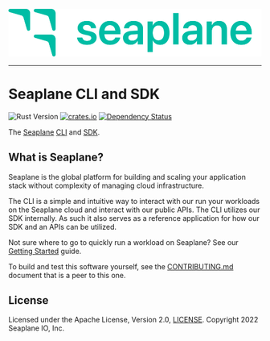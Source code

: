 <p align="center">
<img src="./assets/seaplane_green_tsp.min.svg">
</p>

---
# Seaplane CLI and SDK

![Rust Version][rustc-image]
[![crates.io][crate-image]][crate-link]
[![Dependency Status][deps-image]][deps-link]

The [Seaplane] [CLI] and [SDK].

## What is Seaplane?

Seaplane is the global platform for building and scaling your application stack
without complexity of managing cloud infrastructure.

The CLI is a simple and intuitive way to interact with our run your workloads
on the Seaplane cloud and interact with our public APIs. The CLI utilizes our
SDK internally. As such it also serves as a reference application for how our
SDK and an APIs can be utilized.

Not sure where to go to quickly run a workload on Seaplane? See our [Getting
Started] guide.

To build and test this software yourself, see the [CONTRIBUTING.md](CONTRIBUTING.md)
document that is a peer to this one.

## License

Licensed under the Apache License, Version 2.0, [LICENSE](LICENSE). Copyright 2022 Seaplane IO, Inc.

[//]: # (badges)

[rustc-image]: https://img.shields.io/badge/rustc-1.58+-blue.svg
[crate-image]: https://img.shields.io/crates/v/seaplane-cli.svg
[crate-link]: https://crates.io/crates/seaplane-cli
[deps-image]: https://deps.rs/repo/github/seaplane-io/seaplane-cli/status.svg
[deps-link]: https://deps.rs/repo/github/seaplane-io/seaplane-cli

[//]: # (Links)

[Seaplane]: https://seaplane.io/
[CLI]: https://github.com/seaplane-io/seaplane/tree/main/seaplane-cli
[SDK]: https://github.com/seaplane-io/seaplane/tree/main/seaplane
[Getting Started]: https://github.com/seaplane-io/seaplane/blob/main/doc/GETTING_STARTED.md
